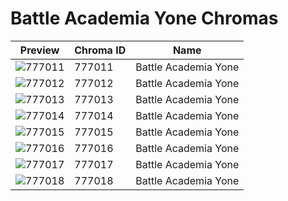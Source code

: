 # Battle Academia Yone Chromas



| Preview | Chroma ID | Name |
|---------|-----------|------|
| ![777011](https://raw.communitydragon.org/latest/plugins/rcp-be-lol-game-data/global/default/v1/champion-chroma-images/777/777011.png) | 777011 | Battle Academia Yone |
| ![777012](https://raw.communitydragon.org/latest/plugins/rcp-be-lol-game-data/global/default/v1/champion-chroma-images/777/777012.png) | 777012 | Battle Academia Yone |
| ![777013](https://raw.communitydragon.org/latest/plugins/rcp-be-lol-game-data/global/default/v1/champion-chroma-images/777/777013.png) | 777013 | Battle Academia Yone |
| ![777014](https://raw.communitydragon.org/latest/plugins/rcp-be-lol-game-data/global/default/v1/champion-chroma-images/777/777014.png) | 777014 | Battle Academia Yone |
| ![777015](https://raw.communitydragon.org/latest/plugins/rcp-be-lol-game-data/global/default/v1/champion-chroma-images/777/777015.png) | 777015 | Battle Academia Yone |
| ![777016](https://raw.communitydragon.org/latest/plugins/rcp-be-lol-game-data/global/default/v1/champion-chroma-images/777/777016.png) | 777016 | Battle Academia Yone |
| ![777017](https://raw.communitydragon.org/latest/plugins/rcp-be-lol-game-data/global/default/v1/champion-chroma-images/777/777017.png) | 777017 | Battle Academia Yone |
| ![777018](https://raw.communitydragon.org/latest/plugins/rcp-be-lol-game-data/global/default/v1/champion-chroma-images/777/777018.png) | 777018 | Battle Academia Yone |